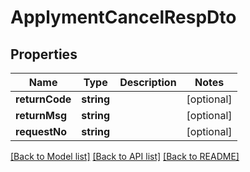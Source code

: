 # ApplymentCancelRespDto

## Properties
Name | Type | Description | Notes
------------ | ------------- | ------------- | -------------
**returnCode** | **string** |  | [optional] 
**returnMsg** | **string** |  | [optional] 
**requestNo** | **string** |  | [optional] 

[[Back to Model list]](../README.md#documentation-for-models) [[Back to API list]](../README.md#documentation-for-api-endpoints) [[Back to README]](../README.md)



